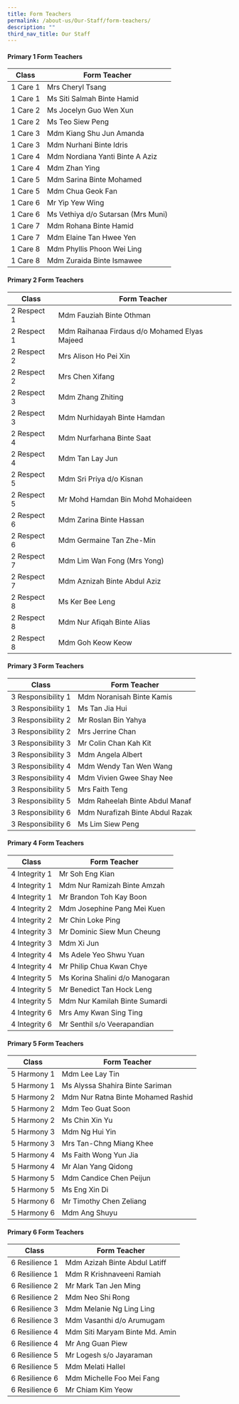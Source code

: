 ```yaml
---
title: Form Teachers
permalink: /about-us/Our-Staff/form-teachers/
description: ""
third_nav_title: Our Staff
---
```

#### Primary 1 Form Teachers

| Class | Form Teacher |
| -------- | -------- |
| 1 Care 1 | Mrs Cheryl Tsang |
| 1 Care 1 | Ms Siti Salmah Binte Hamid |
| 1 Care 2 | Ms Jocelyn Guo Wen Xun |
| 1 Care 2 | Ms Teo Siew Peng |
| 1 Care 3 | Mdm Kiang Shu Jun Amanda |
| 1 Care 3 | Mdm Nurhani Binte Idris |
| 1 Care 4 | Mdm Nordiana Yanti Binte A Aziz |
| 1 Care 4 | Mdm Zhan Ying |
| 1 Care 5 | Mdm Sarina Binte Mohamed |
| 1 Care 5 | Mdm Chua Geok Fan|
| 1 Care 6 | Mr Yip Yew Wing |
| 1 Care 6 | Ms Vethiya d/o Sutarsan (Mrs Muni)|
| 1 Care 7 | Mdm Rohana Binte Hamid |
| 1 Care 7 | Mdm Elaine Tan Hwee Yen|
| 1 Care 8 | Mdm Phyllis Phoon Wei Ling |
| 1 Care 8 | Mdm Zuraida Binte Ismawee|

#### Primary 2 Form Teachers

| Class | Form Teacher |
| -------- | -------- |
| 2 Respect 1 | Mdm Fauziah Binte Othman |
| 2 Respect 1 | Mdm Raihanaa Firdaus d/o Mohamed Elyas Majeed |
| 2 Respect 2 | Mrs Alison Ho Pei Xin |
| 2 Respect 2 | Mrs Chen Xifang |
| 2 Respect 3 | Mdm Zhang Zhiting |
| 2 Respect 3 | Mdm Nurhidayah Binte Hamdan |
| 2 Respect 4 | Mdm Nurfarhana Binte Saat |
| 2 Respect 4 | Mdm Tan Lay Jun |
| 2 Respect 5 | Mdm Sri Priya d/o Kisnan |
| 2 Respect 5 | Mr Mohd Hamdan Bin Mohd Mohaideen |
| 2 Respect 6 | Mdm Zarina Binte Hassan |
| 2 Respect 6 | Mdm Germaine Tan Zhe-Min |
| 2 Respect 7 | Mdm Lim Wan Fong (Mrs Yong) |
| 2 Respect 7 | Mdm Aznizah Binte Abdul Aziz |
| 2 Respect 8 | Ms Ker Bee Leng |
| 2 Respect 8 | Mdm Nur Afiqah Binte Alias |
| 2 Respect 8 | Mdm Goh Keow Keow |

#### Primary 3 Form Teachers

| Class | Form Teacher |
| -------- | -------- |
| 3 Responsibility 1 | Mdm Noranisah Binte Kamis |
| 3 Responsibility 1 | Ms Tan Jia Hui |
| 3 Responsibility 2 | Mr Roslan Bin Yahya |
| 3 Responsibility 2 | Mrs Jerrine Chan |
| 3 Responsibility 3 | Mr Colin Chan Kah Kit |
| 3 Responsibility 3 | Mdm Angela Albert |
| 3 Responsibility 4 | Mdm Wendy Tan Wen Wang |
| 3 Responsibility 4 | Mdm Vivien Gwee Shay Nee |
| 3 Responsibility 5 | Mrs Faith Teng |
| 3 Responsibility 5 | Mdm Raheelah Binte Abdul Manaf |
| 3 Responsibility 6 | Mdm Nurafizah Binte Abdul Razak |
| 3 Responsibility 6 | Ms Lim Siew Peng |

#### Primary 4 Form Teachers

| Class | Form Teacher |
| -------- | -------- |
| 4 Integrity 1 | Mr Soh Eng Kian |
| 4 Integrity 1 | Mdm Nur Ramizah Binte Amzah |
| 4 Integrity 1 | Mr Brandon Toh Kay Boon |
| 4 Integrity 2 | Mdm Josephine Pang Mei Kuen |
| 4 Integrity 2 | Mr Chin Loke Ping |
| 4 Integrity 3 | Mr Dominic Siew Mun Cheung |
| 4 Integrity 3 | Mdm Xi Jun |
| 4 Integrity 4 | Ms Adele Yeo Shwu Yuan |
| 4 Integrity 4 | Mr Philip Chua Kwan Chye |
| 4 Integrity 5 | Ms Korina Shalini d/o Manogaran |
| 4 Integrity 5 | Mr Benedict Tan Hock Leng |
| 4 Integrity 5 | Mdm Nur Kamilah Binte Sumardi |
| 4 Integrity 6 | Mrs Amy Kwan Sing Ting |
| 4 Integrity 6 | Mr Senthil s/o Veerapandian |

#### Primary 5 Form Teachers

| Class | Form Teacher |
| -------- | -------- |
| 5 Harmony 1 | Mdm Lee Lay Tin |
| 5 Harmony 1 | Ms Alyssa Shahira Binte Sariman |
| 5 Harmony 2 | Mdm Nur Ratna Binte Mohamed Rashid |
| 5 Harmony 2 | Mdm Teo Guat Soon |
| 5 Harmony 2 | Ms Chin Xin Yu |
| 5 Harmony 3 | Mdm Ng Hui Yin |
| 5 Harmony 3 | Mrs Tan-Chng Miang Khee |
| 5 Harmony 4 | Ms Faith Wong Yun Jia |
| 5 Harmony 4 | Mr Alan Yang Qidong |
| 5 Harmony 5 | Mdm Candice Chen Peijun |
| 5 Harmony 5 | Ms Eng Xin Di |
| 5 Harmony 6 | Mr Timothy Chen Zeliang |
| 5 Harmony 6 | Mdm Ang Shuyu |

#### Primary 6 Form Teachers

| Class | Form Teacher |
| -------- | -------- |
| 6 Resilience 1 | Mdm Azizah Binte Abdul Latiff |
| 6 Resilience 1 | Mdm R Krishnaveeni Ramiah |
| 6 Resilience 2 | Mr Mark Tan Jen Ming |
| 6 Resilience 2 | Mdm Neo Shi Rong |
| 6 Resilience 3 | Mdm Melanie Ng Ling Ling |
| 6 Resilience 3 | Mdm Vasanthi d/o Arumugam |
| 6 Resilience 4 | Mdm Siti Maryam Binte Md. Amin |
| 6 Resilience 4 | Mr Ang Guan Piew |
| 6 Resilience 5 | Mr Logesh s/o Jayaraman |
| 6 Resilience 5 | Mdm Melati Hallel |
| 6 Resilience 6 | Mdm Michelle Foo Mei Fang |
| 6 Resilience 6 | Mr Chiam Kim Yeow |